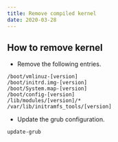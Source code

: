 ```yaml
---
title: Remove compiled kernel
date: 2020-03-28
---
```

## How to remove kernel
- Remove the following entries.

```
/boot/vmlinuz-[version]
/boot/initrd.img-[version]
/boot/System.map-[version]
/boot/config-[version]
/lib/modules/[version]/*
/var/lib/initramfs_tools/[version]
```

- Update the grub configuration.

```
update-grub
```


